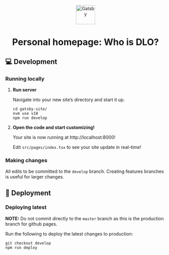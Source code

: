 <p align="center">
  <a href="https://www.gatsbyjs.com/?utm_source=starter&utm_medium=readme&utm_campaign=minimal-starter-ts">
    <img alt="Gatsby" src="https://www.gatsbyjs.com/Gatsby-Monogram.svg" width="60" />
  </a>
</p>
<h1 align="center">
  Personal homepage: Who is DLO?
</h1>

## 💻 Development

### Running locally
1. **Run server**

    Navigate into your new site’s directory and start it up.

    ```shell
    cd gatsby-site/
    nvm use v18
    npm run develop
    ```

2. **Open the code and start customizing!**

    Your site is now running at http://localhost:8000!

    Edit `src/pages/index.tsx` to see your site update in real-time!

### Making changes
All edits to be committed to the `develop` branch. Creating features branches
is useful for larger changes.

## 🚀 Deployment

### Deploying latest
**NOTE:** Do not commit directly to the `master` branch
as this is the production branch for github pages.

Run the following to deploy the latest changes to production:

```shell
git checkout develop
npm run deploy
```


